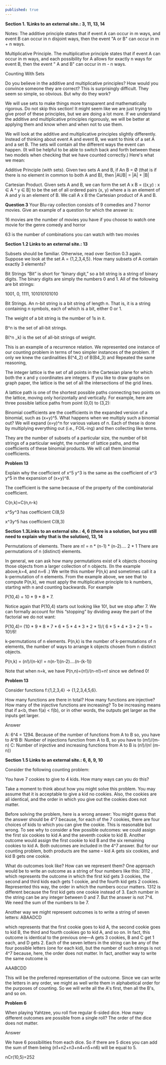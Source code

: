 ```yaml
---
published: true
---
```

**Section 1. 1Links to an external site.: 3, 11, 13, 14**

Notes:
The additive principle states that if event A can occur in m ways, and event B can occur in n disjoint ways, then the event "A or B" can occur in m + n ways.

Multiplicative Principle.
The multiplicative principle states that if event A can occur in m ways, and
each possibility for A allows for exactly n ways for event B, then the event "
A and B" can occur in m - n ways.

Counting With Sets

Do you believe in the additive and multiplicative principles? How would you
convince someone they are correct? This is surprisingly difficult. They seem so
simple, so obvious. But why do they work?

We will use sets to make things more transparent and mathematically rigorous. Do
not skip this section! It might seem like we are just trying to give proof of these
principles, but we are doing a lot more. If we understand the additive and
multiplicative principles rigorously, we will be better at applying them and
know when and when not to use them.

We will look at the additive and multiplicative principles slightly differently. Instead of thinking about event A and event B, we want to think of a set A
and a set B. The sets will contain all the different ways the event can happen. (It
will be helpful to be able to switch back and forth between these two models
when checking that we have counted correctly.) Here's what we mean:

Additive Principle (with sets).
Given two sets A and B, if An B = Ø  (that is if there is no element in
common to both A and B), then
|AUB| = |A| + |B|

Cartesian Product.
Given sets A and B, we can form the set
A x B = ((x,y) : x ∈ A  ^ y ∈ B]
to be the set of all ordered pairs (x, y) where a is an element of A and y is
an element of B. We call A x B the Cartesian product of A and B.


**Question 3**
Your Blu-ray collection consists of 9 comedies and 7 horror movies. Give an example of a question for which the answer is:

16 movies are the number of movies you have if you choose to watch one movie for the genre comedy and horror


63 is the number of combinations you can watch with two movies 



**Section 1.2 Links to an external site.: 13**


Subsets should be familiar. Otherwise, read over Section 0.3 again. Suppose we look at the set                       A = {1,2,3,4,5}. How many subsets of A contain exactly 3 elements?


Bit Strings
“Bit” is short for “binary digit,” so a bit string is a string of binary digits. The binary digits are simply the numbers 0 and 1. All of the following are bit strings:

1001, 0, 1111, 101010101010

Bit Strings.
An n-bit string is a bit string of length n. That is, it is a string containing n  symbols, each of which is a bit, either 0 or 1.

The weight of a bit string is the number of 1s in it.

B^n is the set of all-bit strings.

B(^n _k) is the set of all-bit strings of weight.

This is an example of a recurrence relation. We represented one instance of our counting problem in terms of two simpler instances of the problem. If only we knew the cardinalities B(^4_2) of B(B4_3) and Repeated the same reasoning,

The integer lattice is the set of all points in the Cartesian plane for which both the x and y  coordinates are integers. If you like to draw graphs on graph paper, the lattice is the set of all the intersections of the grid lines.

A lattice path is one of the shortest possible paths connecting two points on the lattice, moving only horizontally and vertically. For example, here are three possible lattice paths from point  (0,0) to (3,2):

Binomial coefficients are the coefficients in the expanded version of a binomial, such as (x+y)^5. What happens when we multiply such a binomial out? We will expand (x=y)^n  for various values of n. Each of these is done by multiplying everything out (i.e., FOIL-ing) and then collecting like terms.

They are the number of subsets of a particular size, the number of bit strings of a particular weight, the number of lattice paths, and the coefficients of these binomial products. We will call them binomial coefficients.


**Problem 13**

Explain why the coefficient of x^5 y^3 is the same as the coefficient of  x^3 y^5 in the expansion of (x+y)^8.


The coefficient is the same because of the property of the combinatorial coefficient.

C(n,k)=C(n,n-k)

x^5y^3 has coefficient C(8,5)

x^3y^5 has coefficient C(8,3)



**Section 1.3Links to an external site.: 4, 6 (there is a solution, but you still need to explain why 
that is the solution), 13, 14**


Permutations of elements. 
There are n! = n * (n-1) * (n-2).... 2 * 1 
There are permutations of n (distinct) elements.

In general, we can ask how many permutations exist of k objects choosing those objects from a larger collection of n objects. (In the example above,k=4, and n=6 .) We write this number P(n,k) and sometimes call it a k-permutation of n elements. From the example above, we see that to compute P(n,k), we must apply the multiplicative principle to k numbers, starting with n and counting backwards. For example

P(10,4) = 10 * 9 * 8 * 7.

Notice again that P(10,4) starts out looking like 10!, but we stop after 7. We can formally account for this “stopping” by dividing away the part of the factorial we do not want:

P(10,4)= (10  * 9 * 8 * 7 * 6 * 5 * 4 * 3 * 2 * 1)/( 6 * 5 * 4 * 3 * 2 * 1) = 10!/6!

k-permutations of n elements.
P(n,k) is the number of k-permutations of n elements, the number of ways to arrange k objects chosen from n distinct objects.

 P(n,k) = (n!)/(n-k)! = n(n-1)(n-2)....(n-(k-1))

Note that when n=k, we have P(n,n)=(n!)/(n-n!)=n! since we defined 0! 



**Problem 13**

Consider functions f:{1,2,3,4} -> {1,2,3,4,5,6}. 

How many functions are there in total?
How many functions are injective?
How many of the injective functions are increasing? To be increasing means that if a<b, then f(a) < f(b), or in other words, the outputs get larger as the inputs get larger.

Answer

A: 6^4 = 1294. Because of the number of functions from A to B so, you have to A^B
B: Number of injections function from A to B, so you have to (m!)/(m-n)
C: Number of injective and increasing functions from A to B is (n!)/(n! (m-n))



**Section 1.5 Links to an external site.: 6, 8, 9, 10**

Consider the following counting problem:

You have 7 cookies to give to 4 kids. How many ways can you do this?

Take a moment to think about how you might solve this problem. You may assume that it is acceptable to give a kid no cookies. Also, the cookies are all identical, and the order in which you give out the cookies does not matter.

Before solving the problem, here is a wrong answer: You might guess that the answer should be 4^7 because, for each of the 7 cookies, there are four choices of kids to which you can give the cookie. This is reasonable but wrong. To see why to consider a few possible outcomes: we could assign the first six cookies to kid A and the seventh cookie to kid B. Another outcome would assign the first cookie to kid B and the six remaining cookies to kid A. Both outcomes are included in the 4^7 answer. But for our counting problem, both products are the same – kid A gets six cookies, and kid B gets one cookie.

What do outcomes look like? How can we represent them? One approach would be to write an outcome as a string of four numbers like this:
3112
,
which represents the outcome in which the first kid gets 3 cookies, the second and third kids each gets 1 cookie, and the fourth kid gets 2 cookies. Represented this way, the order in which the numbers occur matters. 1312 is different because the first kid gets one cookie instead of 3. Each number in the string can be any integer between 0 and 7. But the answer is not 7^4. We need the sum of the numbers to be 7.

Another way we might represent outcomes is to write a string of seven letters:
ABAADCD

which represents that the first cookie goes to kid A, the second cookie goes to kid B, the third and fourth cookies go to kid A, and so on. In fact, this outcome is identical to the previous one—A gets 3 cookies, B and C get 1 each, and D gets 2. Each of the seven letters in the string can be any of the four possible letters (one for each kid), but the number of such strings is not 4^7 because, here, the order does not matter. In fact, another way to write the same outcome is

AAABCDD

This will be the preferred representation of the outcome. Since we can write the letters in any order, we might as well write them in alphabetical order for the purposes of counting. So we will write all the A's first, then all the B's, and so on.



**Problem 6**

When playing Yahtzee, you roll five regular 6-sided dice. How many different outcomes are possible from a single roll? The order of the dice does not matter.

Answer 

We have 6 possibilities from each dice. So if there are 5 dices you can add the sum of them being (n1+n2+n3+n4+n5+n6) will be equal to 5.

nCr(10,5)=252

